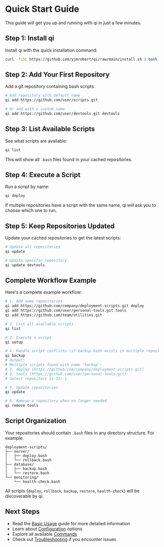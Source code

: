 # Quick Start Guide

This guide will get you up and running with qi in just a few minutes.

## Step 1: Install qi

Install qi with the quick installation command:

```bash
curl -fsSL https://github.com/yjmrobert/qi/raw/main/install.sh | bash
```

## Step 2: Add Your First Repository

Add a git repository containing bash scripts:

```bash
# Add repository with default name
qi add https://github.com/user/scripts.git

# Or add with a custom name
qi add https://github.com/user/devtools.git devtools
```

## Step 3: List Available Scripts

See what scripts are available:

```bash
qi list
```

This will show all `.bash` files found in your cached repositories.

## Step 4: Execute a Script

Run a script by name:

```bash
qi deploy
```

If multiple repositories have a script with the same name, qi will ask you to choose which one to run.

## Step 5: Keep Repositories Updated

Update your cached repositories to get the latest scripts:

```bash
# Update all repositories
qi update

# Update specific repository
qi update devtools
```

## Complete Workflow Example

Here's a complete example workflow:

```bash
# 1. Add some repositories
qi add https://github.com/company/deployment-scripts.git deploy
qi add https://github.com/user/personal-tools.git tools
qi add https://github.com/team/utilities.git

# 2. List all available scripts
qi list

# 3. Execute a script
qi setup

# 4. Handle script conflicts (if backup.bash exists in multiple repos)
qi backup
# Output:
# Multiple scripts found with name 'backup':
# 1. deploy (https://github.com/company/deployment-scripts.git)
# 2. tools (https://github.com/user/personal-tools.git)
# Select repository [1-2]: 1

# 5. Update repositories
qi update

# 6. Remove a repository when no longer needed
qi remove tools
```

## Script Organization

Your repositories should contain `.bash` files in any directory structure. For example:

```
deployment-scripts/
├── server/
│   ├── deploy.bash
│   └── rollback.bash
├── database/
│   ├── backup.bash
│   └── restore.bash
└── monitoring/
    └── health-check.bash
```

All scripts (`deploy`, `rollback`, `backup`, `restore`, `health-check`) will be discoverable by qi.

## Next Steps

- Read the [Basic Usage](usage/basic.md) guide for more detailed information
- Learn about [Configuration](usage/configuration.md) options
- Explore all available [Commands](usage/commands.md)
- Check out [Troubleshooting](usage/troubleshooting.md) if you encounter issues